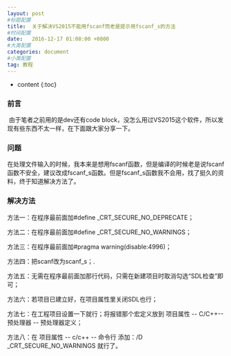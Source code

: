```yaml
---
layout: post
#标题配置
title:  关于解决VS2015不能用fscanf而老是提示用fscanf_s的方法
#时间配置
date:   2016-12-17 01:08:00 +0800
#大类配置
categories: document
#小类配置
tag: 教程
---
```


* content
{:toc}




### 前言

​	由于笔者之前用的是dev还有code block，没怎么用过VS2015这个软件，所以发现有些东西不太一样，在下面跟大家分享一下。



### 问题

​	在处理文件输入的时候，我本来是想用fscanf函数，但是编译的时候老是说fscanf函数不安全，建议改成fscanf_s函数。但是fscanf_s函数我不会用，找了挺久的资料，终于知道解决方法了。



### 解决方法

方法一：在程序最前面加#define _CRT_SECURE_NO_DEPRECATE；

方法二：在程序最前面加#define _CRT_SECURE_NO_WARNINGS；

方法三：在程序最前面加#pragma warning(disable:4996)；

方法四：把scanf改为scanf_s；.

方法五：无需在程序最前面加那行代码，只需在新建项目时取消勾选“SDL检查”即可；

方法六：若项目已建立好，在项目属性里关闭SDL也行；

方法七：在工程项目设置一下就行；将报错那个宏定义放到 项目属性 -- C/C++-- 预处理器 -- 预处理器定义；

方法八：在 项目属性 -- c/c++ -- 命令行 添加：/D _CRT_SECURE_NO_WARNINGS 就行了。
